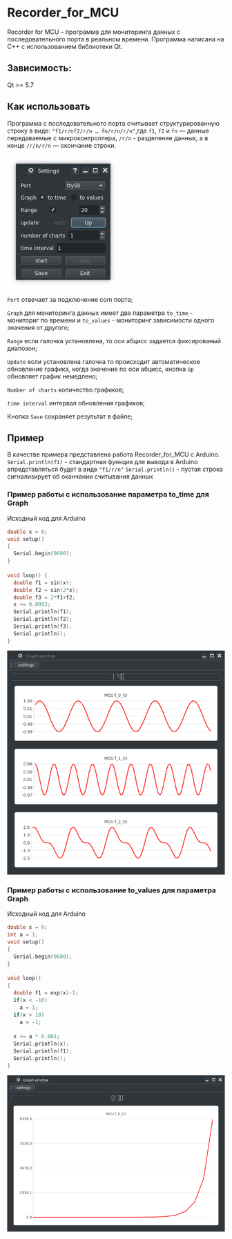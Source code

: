 # Recorder_for_MCU
Recorder for MCU – программа для мониторинга данных с последовательного порта в реальном времени. Программа написана на C++ с использованием библиотеки Qt.


## Зависимость: 
Qt >= 5.7

## Как использовать
Программа с последовательного порта считывает структурированную строку в виде:
`"f1/r/nf2/r/n … fn/r/n/r/n"`,где `f1`, `f2` и `fn` — данные передаваемые с микроконтроллера, `/r/n`  - разделение данных, а в конце `/r/n/r/n` — окончание строки.

![alt text](https://github.com/new99/Recorder_for_MCU/blob/master/Settings.png "Settings")


`Port` отвечает за подключение com порта;

`Graph` для мониторинга данных имеет два параметра `to_time` - мониториг по времени и `to_values` - мониторинг зависимости одного значения от другого;

`Range` если галочка установлена, то оси абцисс задается фиксированый диапозон;

`Update` если установлена галочка то происходит автоматическое обновление графика, когда значение по оси абцисс, кнопка `Up` обновляет график немедлено;

`Number of charts` количество графиков;

`time interval` интервал обновления графиков;

Кнопка `Save` сохраняет результат в файле;

## Пример 
В качестве примера представлена работа Recorder_for_MCU с Arduino.
`Serial.println(f1)` - стандартная функция для вывода в Arduino впредставляться будет в виде `"f1/r/n"`
`Serial.println()` - пустая строка сигнализирует об оканчании считывания данных

### Пример работы с использование параметра to_time для Graph 
Исходный код для Arduino
```c
double x = 0;
void setup()
{
  Serial.begin(9600);
}

void loop() {
  double f1 = sin(x);
  double f2 = sin(2*x);
  double f3 = 2*f1+f2; 
  x += 0.0003;
  Serial.println(f1); 
  Serial.println(f2); 
  Serial.println(f3); 
  Serial.println(); 
}
```

![alt text](https://github.com/new99/Recorder_for_MCU/blob/master/to_time.png "to_time")

### Пример работы с использование to_values для параметра Graph 
Исходный код для Arduino
```c
double x = 0;
int a = 1;
void setup() 
{
  Serial.begin(9600);
}

void loop() 
{
  double f1 = exp(x)-1;
  if(x < -10)
    a = 1;
  if(x > 10)
    a = -1;
    
  x += a * 0.001;
  Serial.println(x); 
  Serial.println(f1); 
  Serial.println(); 
}
```

![alt text](https://github.com/new99/Recorder_for_MCU/blob/master/to_values.png "to_values")
